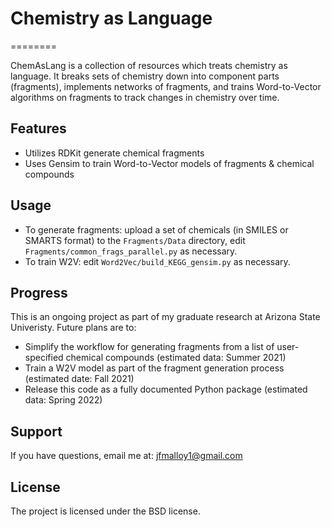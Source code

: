 # Chemistry as Language
========

ChemAsLang is a collection of resources which treats chemistry as language. It breaks sets of chemistry down into component parts (fragments), implements networks of fragments, and trains Word-to-Vector algorithms on fragments to track changes in chemistry over time.

Features
--------

- Utilizes RDKit generate chemical fragments
- Uses Gensim to train Word-to-Vector models of fragments & chemical compounds

Usage
------------
- To generate fragments: upload a set of chemicals (in SMILES or SMARTS format) to the `Fragments/Data` directory, edit `Fragments/common_frags_parallel.py` as necessary.
- To train W2V: edit `Word2Vec/build_KEGG_gensim.py` as necessary.

Progress
-------

This is an ongoing project as part of my graduate research at Arizona State Univeristy. Future plans are to:

- Simplify the workflow for generating fragments from a list of user-specified chemical compounds (estimated data: Summer 2021)
- Train a W2V model as part of the fragment generation process (estimated date: Fall 2021)
- Release this code as a fully documented Python package (estimated data: Spring 2022)

Support
-------

If you have questions, email me at: jfmalloy1@gmail.com

License
-------

The project is licensed under the BSD license.
